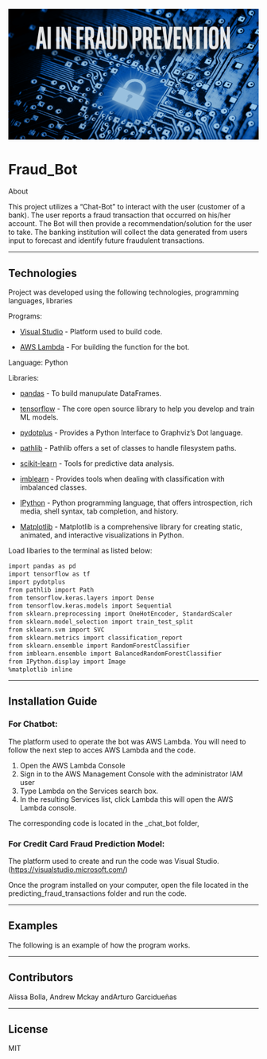 ![](_images/AI_Fraud_Logo.png)


# Fraud_Bot

About

This project utilizes a “Chat-Bot” to interact with the user (customer of a bank). The user reports a fraud transaction that occurred on his/her account. The Bot will then provide a recommendation/solution for the user to take. The banking institution will collect the data generated from users input to forecast and identify future fraudulent transactions. 

---

## Technologies

Project was developed using the following technologies, programming languages, libraries

Programs: 

* [Visual Studio](https://visualstudio.microsoft.com/) - Platform used to build code.

* [AWS Lambda](htts://aws.amazon.com/lambda/) - For building the function for the bot.


Language: Python


Libraries:

* [pandas](https://pandas.pydata.org/docs) - To build manupulate DataFrames.

* [tensorflow](https://www.tensorflow.org/) - The core open source library to help you develop and train ML models.

* [pydotplus](https://pypi.org/project/pydotplus/) - Provides a Python Interface to Graphviz’s Dot language.

* [pathlib](https://pypi.org/project/pathlib/) - Pathlib offers a set of classes to handle filesystem paths.

* [scikit-learn](https://scikit-learn.org/stable/) - Tools for predictive data analysis.

* [imblearn](https://imbalanced-learn.org/stable/) - Provides tools when dealing with classification with imbalanced classes.

* [IPython](https://ipython.org/) - Python programming language, that offers introspection, rich media, shell syntax, tab completion, and history.

* [Matplotlib](https://matplotlib.org/) - Matplotlib is a comprehensive library for creating static, animated, and interactive visualizations in Python.

Load libaries to the terminal as listed below:

```
import pandas as pd
import tensorflow as tf
import pydotplus
from pathlib import Path
from tensorflow.keras.layers import Dense
from tensorflow.keras.models import Sequential
from sklearn.preprocessing import OneHotEncoder, StandardScaler
from sklearn.model_selection import train_test_split
from sklearn.svm import SVC
from sklearn.metrics import classification_report
from sklearn.ensemble import RandomForestClassifier
from imblearn.ensemble import BalancedRandomForestClassifier
from IPython.display import Image
%matplotlib inline
```

---

## Installation Guide

### For Chatbot: 
The platform used to operate the bot was AWS Lambda. You will need to follow the next step to acces AWS Lambda and the code.

1. Open the AWS Lambda Console
2. Sign in to the AWS Management Console with the administrator IAM user
3. Type Lambda on the Services search box.
4. In the resulting Services list, click Lambda this will open the AWS Lambda console.

The corresponding code is located in the _chat_bot folder,


### For Credit Card Fraud Prediction Model: 
The platform used to create and run the code was Visual Studio.
(https://visualstudio.microsoft.com/)

Once the program installed on your computer, open the file located in the predicting_fraud_transactions folder and run the code.


---

## Examples

The following is an example of how the program works.




---

## Contributors

Alissa Bolla, Andrew Mckay andArturo Garcidueñas

---

## License

MIT

